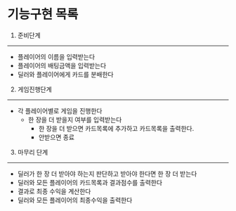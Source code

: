 기능구현 목록
=========

1. 준비단계
--------
- 플레이어의 이름을 입력받는다
- 플레이어의 배팅금액을 입력받는다
- 딜러와 플레이어에게 카드를 분배한다

2. 게임진행단계
-----------
- 각 플레이어별로 게임을 진행한다
  - 한 장을 더 받을지 여부를 입력받는다
    - 한 장을 더 받으면 카드목록에 추가하고 카드목록을 출력한다.
    - 안받으면 종료
    
3. 마무리 단계
----------
- 딜러가 한 장 더 받아야 하는지 판단하고 받아야 한다면 한 장 더 받는다
- 딜러와 모든 플레이어의 카드목록과 결과점수를 출력한다
- 결과로 최종 수익을 계산한다
- 딜러와 모든 플레이어의 최종수익을 출력한다
